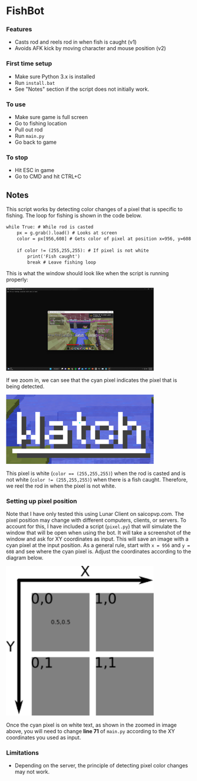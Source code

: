 # FishBot

### Features
- Casts rod and reels rod in when fish is caught (v1)
- Avoids AFK kick by moving character and mouse position (v2)

### First time setup
- Make sure Python 3.x is installed
- Run `install.bat`
- See "Notes" section if the script does not initially work.

### To use
- Make sure game is full screen
- Go to fishing location
- Pull out rod
- Run `main.py`
- Go back to game

### To stop
- Hit ESC in game
- Go to CMD and hit CTRL+C

## Notes
This script works by detecting color changes of a pixel that is specific to fishing. The loop for fishing is shown in the code below.
```
while True: # While rod is casted
    px = g.grab().load() # Looks at screen
    color = px[956,608] # Gets color of pixel at position x=956, y=608

    if color != (255,255,255): # If pixel is not white
        print('Fish caught')
        break # Leave fishing loop
```
This is what the window should look like when the script is running properly:

<img src="images/original.png" alt="original" width="400"/>

If we zoom in, we can see that the cyan pixel indicates the pixel that is being detected. 

<img src="images/pixel.png" alt="pixel" width="400"/>

This pixel is white (`color == (255,255,255)`) when the rod is casted and is not white (`color != (255,255,255)`) when there is a fish caught. Therefore, we reel the rod in when the pixel is not white.

### Setting up pixel position
Note that I have only tested this using Lunar Client on saicopvp.com. The pixel position may change with different computers, clients, or servers. To account for this, I have included a script (`pixel.py`) that will simulate the window that will be open when using the bot. It will take a screenshot of the window and ask for XY coordinates as input. This will save an image with a cyan pixel at the input position. As a general rule, start with `x = 956` and `y = 608` and see where the cyan pixel is. Adjust the coordinates according to the diagram below.

<img src="images/coords.png" alt="coords" width="400"/>

Once the cyan pixel is on white text, as shown in the zoomed in image above, you will need to change **line 71** of `main.py` according to the XY coordinates you used as input.

### Limitations
- Depending on the server, the principle of detecting pixel color changes may not work. 
